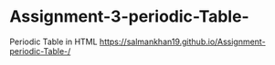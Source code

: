 # Assignment-3-periodic-Table-
Periodic Table in HTML 
https://salmankhan19.github.io/Assignment-periodic-Table-/
